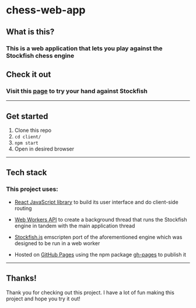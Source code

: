 # chess-web-app
## What is this?
### This is a web application that lets you play against the Stockfish chess engine
## Check it out
### Visit this [page](https://solecist287.github.io/chess-web-app/) to try your hand against Stockfish
---
## Get started
1. Clone this repo
2. `cd client/`
3. `npm start`
4. Open in desired browser
---
## Tech stack
### This project uses:
- [React JavaScript library](https://reactjs.org/) to build its user interface and do client-side routing

- [Web Workers API](https://developer.mozilla.org/en-US/docs/Web/API/Web_Workers_API) to create a background thread that runs the Stockfish engine in tandem with the main application thread

- [Stockfish.js](https://github.com/exoticorn/stockfish-js) emscripten port of the aforementioned engine which was designed to be run in a web worker

- Hosted on [GitHub Pages](https://pages.github.com/) using the npm package [gh-pages](https://www.npmjs.com/package/gh-pages) to publish it
---
## Thanks!
Thank you for checking out this project. I have a lot of fun making this project and hope you try it out!